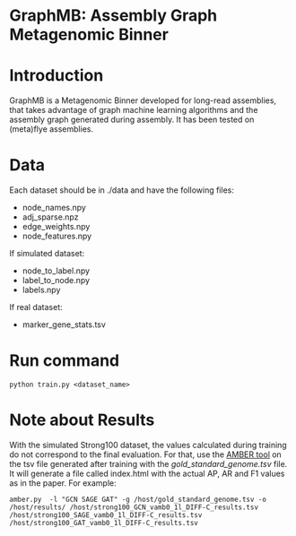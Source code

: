 # GraphMB: Assembly Graph Metagenomic Binner

# Introduction

GraphMB is a Metagenomic Binner developed for long-read assemblies, that takes advantage of graph machine learning 
algorithms and the assembly graph generated during assembly. It has been tested on (meta)flye assemblies.

# Data

Each dataset should be in ./data and have the following files:

- node_names.npy  
- adj_sparse.npz 
- edge_weights.npy  
- node_features.npy  

If simulated dataset:

- node_to_label.npy
- label_to_node.npy  
- labels.npy

If real dataset:

- marker_gene_stats.tsv


# Run command

```
python train.py <dataset_name>
```

# Note about Results

With the simulated Strong100 dataset, the values calculated during training do not correspond to the final evaluation.
For that, use the [AMBER tool](https://github.com/CAMI-challenge/AMBER) on the tsv file generated after training with the *gold_standard_genome.tsv* file. It will generate a file called index.html with the actual AP, AR and F1 values as in the paper. 
For example:
```
amber.py  -l "GCN SAGE GAT" -g /host/gold_standard_genome.tsv -o /host/results/ /host/strong100_GCN_vamb0_1l_DIFF-C_results.tsv /host/strong100_SAGE_vamb0_1l_DIFF-C_results.tsv /host/strong100_GAT_vamb0_1l_DIFF-C_results.tsv
```